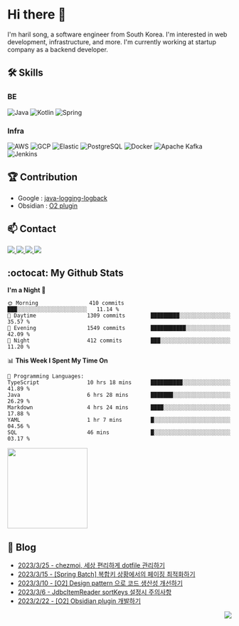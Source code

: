 

# Hi there 👋

I'm haril song, a software engineer from South Korea. I'm interested in web development, infrastructure, and more.
 I'm currently working at startup company as a backend developer.

## 🛠 Skills

### BE

![Java](https://img.shields.io/badge/Java-007396?style=flat-square&logo=java&logoColor=white)
![Kotlin](https://img.shields.io/badge/Kotlin-7F52FF?style=flat-square&logo=kotlin&logoColor=white)
![Spring](https://img.shields.io/badge/Spring-6DB33F?style=flat-square&logo=spring&logoColor=white)

### Infra

![AWS](https://img.shields.io/badge/AWS-%23FF9900.svg?style=flat-square&logo=amazon-aws&logoColor=white)
![GCP](https://img.shields.io/badge/Google%20Cloud-%234285F4.svg?style=flat-square&logo=google-cloud&logoColor=white)
![Elastic](https://img.shields.io/badge/Elastic-005571?style=flat-square&logo=elastic&logoColor=white)
![PostgreSQL](https://img.shields.io/badge/PostgreSQL-336791?style=flat-square&logo=postgresql&logoColor=white)
![Docker](https://img.shields.io/badge/Docker-2496ED?style=flat-square&logo=docker&logoColor=white)
![Apache Kafka](https://img.shields.io/badge/Apache%20Kafka-000?style=flat-square&logo=apachekafka)
![Jenkins](https://img.shields.io/badge/Jenkins-%232C5263.svg?style=flat-square&logo=jenkins&logoColor=white)

## 🏆 Contribution

- Google : [java-logging-logback](https://github.com/googleapis/java-logging-logback/pull/969)
- Obsidian : [O2 plugin](https://github.com/songkg7/o2)

## 📫 Contact

<a href="mailto:songkg7@gmail.com" target="_blank">
    <img src="https://img.shields.io/badge/Gmail-EA4335?style=flat-square&logo=gmail&logoColor=white"/>
</a>
<a href="https://www.notion.so/0377dd16e02d48cd82fa76394507382c" target="_blank">
    <img src="https://img.shields.io/badge/Notion-000000?style=flat-square&logo=notion&logoColor=white"/>
</a>
<a href="https://www.linkedin.com/in/경근-송-b63216210/" target="_blank">
    <img src="https://img.shields.io/badge/LinkedIn-0077B5?style=flat-square&logo=linkedin&logoColor=white"/>
</a>
<a href="https://songkg7.github.io" target="_blank">
    <img src="https://img.shields.io/badge/Tech&nbsp;blog-0A2647?style=flat-square&logo=github&logoColor=white"/>
</a>

## :octocat: My Github Stats

<!--START_SECTION:waka-->
**I'm a Night 🦉** 

```text
🌞 Morning                410 commits         ███░░░░░░░░░░░░░░░░░░░░░░   11.14 % 
🌆 Daytime                1309 commits        █████████░░░░░░░░░░░░░░░░   35.57 % 
🌃 Evening                1549 commits        ███████████░░░░░░░░░░░░░░   42.09 % 
🌙 Night                  412 commits         ███░░░░░░░░░░░░░░░░░░░░░░   11.20 % 
```


📊 **This Week I Spent My Time On** 

```text
💬 Programming Languages: 
TypeScript               10 hrs 18 mins      ██████████░░░░░░░░░░░░░░░   41.89 % 
Java                     6 hrs 28 mins       ███████░░░░░░░░░░░░░░░░░░   26.29 % 
Markdown                 4 hrs 24 mins       ████░░░░░░░░░░░░░░░░░░░░░   17.88 % 
YAML                     1 hr 7 mins         █░░░░░░░░░░░░░░░░░░░░░░░░   04.56 % 
SQL                      46 mins             █░░░░░░░░░░░░░░░░░░░░░░░░   03.17 % 
```


<!--END_SECTION:waka-->

<p>
  <img height="180em" src="https://github-readme-stats-liart-gamma.vercel.app/api?username=songkg7&show_icons=true&include_all_commits=true&bg_color=30,e96443,904e95&title_color=fff&text_color=fff">
</p>

## 📄 Blog <br>
- [2023/3/25 - chezmoi, 세상 편리하게 dotfile 관리하기](https://songkg7.github.io/posts/chezmoi-awesome-dotfile-manager/) <br>
- [2023/3/15 - [Spring Batch] 복합키 상황에서의 페이징 최적화하기](https://songkg7.github.io/posts/Optimize-query-when-using-composite-key/) <br>
- [2023/3/10 - [O2] Design pattern 으로 코드 생산성 개선하기](https://songkg7.github.io/posts/Refactor-O2-using-desgin-pattern/) <br>
- [2023/3/6 - JdbcItemReader sortKeys 설정시 주의사항](https://songkg7.github.io/posts/JdbcItemReader-sortKeys-cautions/) <br>
- [2023/2/22 - [O2] Obsidian plugin 개발하기](https://songkg7.github.io/posts/develop-obsidian-plugin/) <br>

<!-- 조회수 -->
<p align="right">
  <a href="https://hits.seeyoufarm.com"><img src="https://hits.seeyoufarm.com/api/count/incr/badge.svg?url=https%3A%2F%2Fgithub.com%2Fsongkg7&count_bg=%238D7BF5&title_bg=%23252323&icon=github.svg&icon_color=%23FFFDFD&title=hits&edge_flat=false"/></a>
</p>
